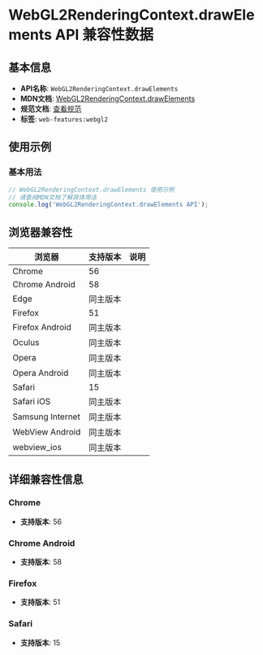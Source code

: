 # WebGL2RenderingContext.drawElements API 兼容性数据

## 基本信息

- **API名称**: `WebGL2RenderingContext.drawElements`
- **MDN文档**: [WebGL2RenderingContext.drawElements](https://developer.mozilla.org/docs/Web/API/WebGLRenderingContext/drawElements)
- **规范文档**: [查看规范](https://registry.khronos.org/webgl/specs/latest/1.0/#5.14.11)
- **标签**: `web-features:webgl2`

## 使用示例

### 基本用法

```javascript
// WebGL2RenderingContext.drawElements 使用示例
// 请查阅MDN文档了解具体用法
console.log('WebGL2RenderingContext.drawElements API');
```

## 浏览器兼容性

| 浏览器 | 支持版本 | 说明 |
|--------|----------|------|
| Chrome | 56 |  |
| Chrome Android | 58 |  |
| Edge | 同主版本 |  |
| Firefox | 51 |  |
| Firefox Android | 同主版本 |  |
| Oculus | 同主版本 |  |
| Opera | 同主版本 |  |
| Opera Android | 同主版本 |  |
| Safari | 15 |  |
| Safari iOS | 同主版本 |  |
| Samsung Internet | 同主版本 |  |
| WebView Android | 同主版本 |  |
| webview_ios | 同主版本 |  |

## 详细兼容性信息

### Chrome

- **支持版本**: 56

### Chrome Android

- **支持版本**: 58

### Firefox

- **支持版本**: 51

### Safari

- **支持版本**: 15

